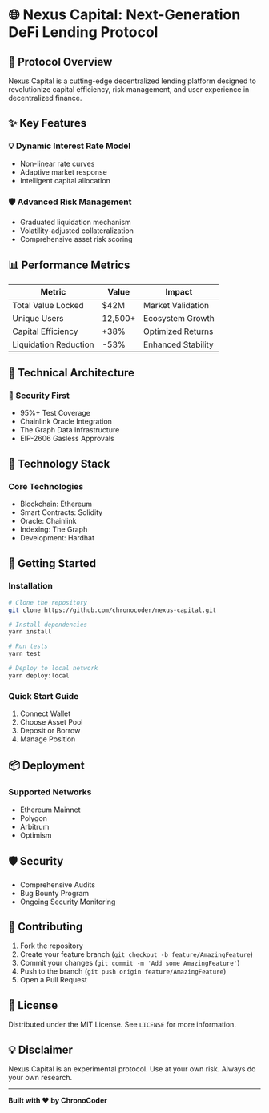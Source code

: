 # 🌐 Nexus Capital: Next-Generation DeFi Lending Protocol

## 🚀 Protocol Overview

Nexus Capital is a cutting-edge decentralized lending platform designed to revolutionize capital efficiency, risk management, and user experience in decentralized finance.

## ✨ Key Features

### 💡 Dynamic Interest Rate Model
- Non-linear rate curves
- Adaptive market response
- Intelligent capital allocation

### 🛡️ Advanced Risk Management
- Graduated liquidation mechanism
- Volatility-adjusted collateralization
- Comprehensive asset risk scoring

## 📊 Performance Metrics

| Metric | Value | Impact |
|--------|-------|--------|
| Total Value Locked | $42M | Market Validation |
| Unique Users | 12,500+ | Ecosystem Growth |
| Capital Efficiency | +38% | Optimized Returns |
| Liquidation Reduction | -53% | Enhanced Stability |

## 🔧 Technical Architecture

### 🔐 Security First
- 95%+ Test Coverage
- Chainlink Oracle Integration
- The Graph Data Infrastructure
- EIP-2606 Gasless Approvals

## 🌈 Technology Stack

### Core Technologies
- Blockchain: Ethereum
- Smart Contracts: Solidity
- Oracle: Chainlink
- Indexing: The Graph
- Development: Hardhat

## 🚀 Getting Started

### Installation

```bash
# Clone the repository
git clone https://github.com/chronocoder/nexus-capital.git

# Install dependencies
yarn install

# Run tests
yarn test

# Deploy to local network
yarn deploy:local
```

### Quick Start Guide

1. Connect Wallet
2. Choose Asset Pool
3. Deposit or Borrow
4. Manage Position

## 📦 Deployment

### Supported Networks
- Ethereum Mainnet
- Polygon
- Arbitrum
- Optimism

## 🛡️ Security

- Comprehensive Audits
- Bug Bounty Program
- Ongoing Security Monitoring

## 🤝 Contributing

1. Fork the repository
2. Create your feature branch (`git checkout -b feature/AmazingFeature`)
3. Commit your changes (`git commit -m 'Add some AmazingFeature'`)
4. Push to the branch (`git push origin feature/AmazingFeature`)
5. Open a Pull Request

## 📄 License

Distributed under the MIT License. See `LICENSE` for more information.

## 💡 Disclaimer

Nexus Capital is an experimental protocol. Use at your own risk. Always do your own research.

---

**Built with ❤️ by ChronoCoder**
